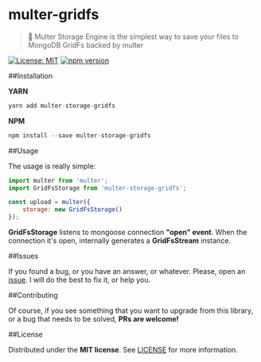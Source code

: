 # multer-gridfs
> :minidisc: Multer Storage Engine is the simplest way to save your files to MongoDB GridFs backed by multer

[![License: MIT](https://img.shields.io/badge/License-MIT-brightgreen.svg)](https://opensource.org/licenses/MIT) [![npm version](https://badge.fury.io/js/multer-storage-gridfs.svg)](https://badge.fury.io/js/multer-storage-gridfs)


##Installation

**YARN**

```javascript
yarn add multer-storage-gridfs 
```

**NPM**

```javascript
npm install --save multer-storage-gridfs 
```

##Usage

The usage is really simple:

```javascript
import multer from 'multer';
import GridFsStorage from 'multer-storage-gridfs';

const upload = multer({ 
    storage: new GridFsStorage()
});
```

**GridFsStorage** listens to mongoose connection **"open" event**. When the connection it's open, internally generates a **GridFsStream** instance. 

##Issues

If you found a bug, or you have an answer, or whatever. Please, open an [issue](https://github.com/BlackBoxVision/multer-gridfs/issues). I will do the best to fix it, or help you.

##Contributing

Of course, if you see something that you want to upgrade from this library, or a bug that needs to be solved, **PRs are welcome!**

##License

Distributed under the **MIT license**. See [LICENSE](https://github.com/BlackBoxVision/multer-gridfs/blob/master/LICENSE) for more information.
